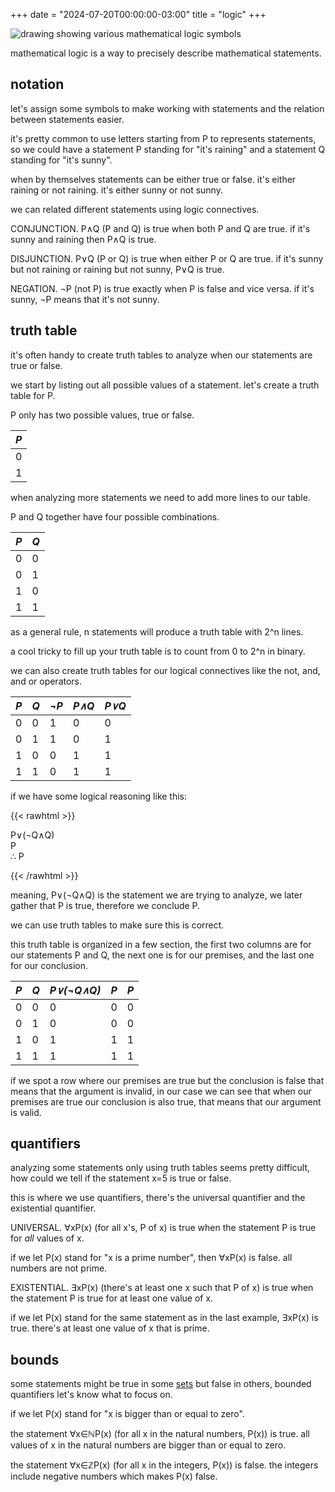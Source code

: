 +++
date = "2024-07-20T00:00:00-03:00"
title = "logic"
+++

![drawing showing various mathematical logic symbols](/logic.png)

mathematical logic is a way to precisely describe mathematical statements.

## notation

let's assign some symbols to make working with statements and the relation between statements easier.

it's pretty common to use letters starting from P to represents statements, so we could have a statement P standing for "it's raining" and a statement Q standing for "it's sunny".

when by themselves statements can be either true or false. it's either raining or not raining. it's either sunny or not sunny.

we can related different statements using logic connectives.

CONJUNCTION. P&and;Q (P and Q) is true when both P and Q are true. if it's sunny and raining then P&and;Q is true.

DISJUNCTION. P&or;Q (P or Q) is true when either P or Q are true. if it's sunny but not raining or raining but not sunny, P&or;Q is true.

NEGATION. &not;P (not P) is true exactly when P is false and vice versa. if it's sunny, &not;P means that it's not sunny.

## truth table

it's often handy to create truth tables to analyze when our statements are true or false.

we start by listing out all possible values of a statement. let's create a truth table for P.

P only has two possible values, true or false.

|*P*|
|---|
| 0 |
| 1 |

when analyzing more statements we need to add more lines to our table.

P and Q together have four possible combinations.

|*P*|*Q*|
|---|---|
| 0 | 0 |
| 0 | 1 |
| 1 | 0 |
| 1 | 1 |

as a general rule, n statements will produce a truth table with 2^n lines.

a cool tricky to fill up your truth table is to count from 0 to 2^n in binary.

we can also create truth tables for our logical connectives like the not, and, and or operators.

|*P*|*Q*|*&not;P*|*P&and;Q*|*P&or;Q*|
|---|---|--------|---------|--------|
| 0 | 0 | 1      | 0       | 0      |
| 0 | 1 | 1      | 0       | 1      |
| 1 | 0 | 0      | 1       | 1      |
| 1 | 1 | 0      | 1       | 1      |

if we have some logical reasoning like this:



{{< rawhtml >}}
<p>
  P&or;(&not;Q&and;Q)<br />P<br />&therefore; P
</p>
{{< /rawhtml >}}

meaning, P&or;(&not;Q&and;Q) is the statement we are trying to analyze, we later gather that P is true, therefore we conclude P.

we can use truth tables to make sure this is correct.

this truth table is organized in a few section, the first two columns are for our statements P and Q, the next one is for our premises, and the last one for our conclusion.

|*P*|*Q*|*P&or;(&not;Q&and;Q)*|*P*|*P*|
|---|---|---------------------|---|---|
| 0 | 0 | 0                   | 0 | 0 |
| 0 | 1 | 0                   | 0 | 0 |
| 1 | 0 | 1                   | 1 | 1 |
| 1 | 1 | 1                   | 1 | 1 |

if we spot a row where our premises are true but the conclusion is false that means that the argument is invalid, in our case we can see that when our premises are true our conclusion is also true, that means that our argument is valid.

## quantifiers

analyzing some statements only using truth tables seems pretty difficult, how could we tell if the statement x=5 is true or false.

this is where we use quantifiers, there's the universal quantifier and the existential quantifier.

UNIVERSAL. &forall;xP(x) (for all x's, P of x) is true when the statement P is true for _all_ values of x.

if we let P(x) stand for "x is a prime number", then &forall;xP(x) is false. all numbers are not prime.

EXISTENTIAL. &exist;xP(x) (there's at least one x such that P of x) is true when the statement P is true for at least one value of x.

if we let P(x) stand for the same statement as in the last example, &exist;xP(x) is true. there's at least one value of x that is prime.

## bounds

some statements might be true in some [sets](/notes/sets) but false in others, bounded quantifiers let's know what to focus on.

if we let P(x) stand for "x is bigger than or equal to zero".

the statement &forall;x&isin;&Nopf;P(x) (for all x in the natural numbers, P(x)) is true. all values of x in the natural numbers are bigger than or equal to zero.

the statement &forall;x&isin;&Zopf;P(x) (for all x in the integers, P(x)) is false. the integers include negative numbers which makes P(x) false.
